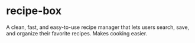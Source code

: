# recipe-box
A  clean, fast, and easy-to-use recipe manager that lets users search, save, and organize their favorite recipes. Makes cooking easier.
